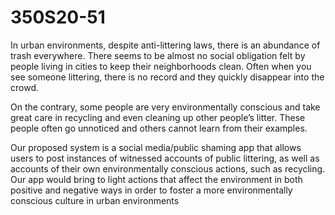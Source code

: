 # 350S20-51
In urban environments, despite anti-littering laws, there is an abundance of trash everywhere. There seems to be almost no social obligation felt by people living in cities to keep their neighborhoods clean. Often when you see someone littering, there is no record and they quickly disappear into the crowd.

On the contrary, some people are very environmentally conscious and take great care in recycling and even cleaning up other people’s litter. These people often go unnoticed and others cannot learn from their examples.

Our proposed system is a social media/public shaming app that allows users to post instances of witnessed accounts of public littering, as well as accounts of their own environmentally conscious actions, such as recycling. Our app would bring to light actions that affect the environment in both positive and negative ways in order to foster a more environmentally conscious culture in urban environments
